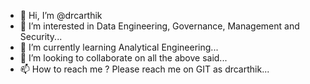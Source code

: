 - 👋 Hi, I’m @drcarthik
- 👀 I’m interested in Data Engineering, Governance, Management and Security...
- 🌱 I’m currently learning Analytical Engineering...
- 💞️ I’m looking to collaborate on all the above said...
- 📫 How to reach me ? Please reach me on GIT as drcarthik...

<!---
drcarthik/drcarthik is a ✨ special ✨ repository because its `README.md` (this file) appears on your GitHub profile.
You can click the Preview link to take a look at your changes.
--->
